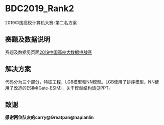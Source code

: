 # BDC2019_Rank2
2019中国高校计算机大赛-第二名方案

## 赛题及数据说明
赛题及数据见页面[2019中国高校大数据挑战赛](https://www.kesci.com/home/competition/5cc51043f71088002c5b8840/content)

## 解决方案
代码分为三个部分，特征工程，LGB模型和NN模型。LGB使用了排序模型，NN使用了改造的ESIM(Gate-ESIM)，关于模型结构请见PPT。

## 致谢
**感谢两位队友的carry@Greatpan@napianlin**
